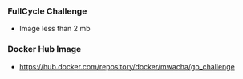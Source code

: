 ### FullCycle Challenge

- Image less than 2 mb

### Docker Hub Image
- https://hub.docker.com/repository/docker/mwacha/go_challenge
